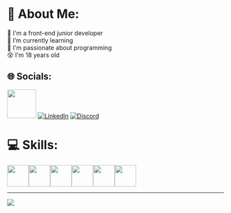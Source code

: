 # 💫 About Me:
🦾 I'm a front-end junior developer<br>🤖  I’m currently learning<br>👻 I'm passionate about programming<br>😵 I'm 18 years old<br>


## 🌐 Socials:
<a href="matheusborgesCode@gmail.com"><img width="67" src="https://img.shields.io/badge/Gmail-D14836?style=for-the-badge&logo=gmail&logoColor=white"/></a>
[![LinkedIn](https://img.shields.io/badge/LinkedIn-%230077B5.svg?logo=linkedin&logoColor=white)](https://linkedin.com/in/https://www.linkedin.com/in/matheus-borges-4a7469239/)
[![Discord](https://img.shields.io/badge/Discord-%237289DA.svg?logo=discord&logoColor=white)](htttps://discord.gg/BORGESIN#0376)

# 💻 Skills:
<div style="display: flex">

  
  
  

<img width="50" src="https://cdn.jsdelivr.net/gh/devicons/devicon/icons/html5/html5-original.svg" />
<img width="50" src="https://cdn.jsdelivr.net/gh/devicons/devicon/icons/css3/css3-original.svg" />
<img width="50" src="https://cdn.jsdelivr.net/gh/devicons/devicon/icons/javascript/javascript-original.svg" />
<img width="50" src="https://cdn.jsdelivr.net/gh/devicons/devicon/icons/php/php-plain.svg" />
<img width="50" src="https://cdn.jsdelivr.net/gh/devicons/devicon/icons/npm/npm-original-wordmark.svg" />  
<img width="50" src="https://cdn.jsdelivr.net/gh/devicons/devicon/icons/bootstrap/bootstrap-original.svg" />
</div>

---
[![](https://visitcount.itsvg.in/api?id=Borgeta-code&icon=2&color=12)](https://visitcount.itsvg.in)
